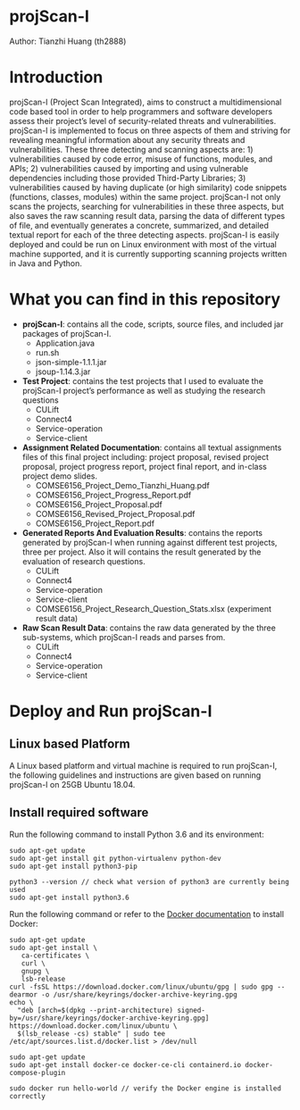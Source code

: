 # projScan-I

Author: Tianzhi Huang (th2888)

# Introduction

projScan-I (Project Scan Integrated), aims to construct a multidimensional code based tool in order to help programmers and software developers assess their project’s level of security-related threats and vulnerabilities. projScan-I is implemented to focus on three aspects of them and striving for revealing meaningful information about any security threats and vulnerabilities. These three detecting and scanning aspects are: 1) vulnerabilities caused by code error, misuse of functions, modules, and APIs; 2) vulnerabilities caused by importing and using vulnerable dependencies including those provided Third-Party Libraries; 3) vulnerabilities caused by having duplicate (or high similarity) code snippets (functions, classes, modules) within the same project. projScan-I not only scans the projects, searching for vulnerabilities in these three aspects, but also saves the raw scanning result data, parsing the data of different types of file, and eventually generates a concrete, summarized, and detailed textual report for each of the three detecting aspects. projScan-I is easily deployed and could be run on Linux environment with most of the virtual machine supported, and it is currently supporting scanning projects written in Java and Python.

# What you can find in this repository

- **projScan-I**: contains all the code, scripts, source files, and included jar packages of projScan-I.  
  - Application.java
  - run.sh
  - json-simple-1.1.1.jar
  - jsoup-1.14.3.jar
- **Test Project**: contains the test projects that I used to evaluate the projScan-I project’s performance as well as studying the research questions  
  - CULift
  - Connect4
  - Service-operation
  - Service-client
- **Assignment Related Documentation**: contains all textual assignments files of this final project including: project proposal, revised project proposal, project progress report, project final report, and in-class project demo slides.  
  - COMSE6156_Project_Demo_Tianzhi_Huang.pdf
  - COMSE6156_Project_Progress_Report.pdf
  - COMSE6156_Project_Proposal.pdf
  - COMSE6156_Revised_Project_Proposal.pdf
  - COMSE6156_Project_Report.pdf
- **Generated Reports And Evaluation Results**: contains the reports generated by projScan-I when running against different test projects, three per project. Also it will contains the result generated by the evaluation of research questions.
  - CULift
  - Connect4
  - Service-operation
  - Service-client
  - COMSE6156_Project_Research_Question_Stats.xlsx (experiment result data)
- **Raw Scan Result Data**: contains the raw data generated by the three sub-systems, which projScan-I reads and parses from.
  - CULift
  - Connect4
  - Service-operation
  - Service-client

# Deploy and Run projScan-I

## Linux based Platform

A Linux based platform and virtual machine is required to run projScan-I, the following guidelines and instructions are given based on running projScan-I
on 25GB Ubuntu 18.04.

## Install required software

Run the following command to install Python 3.6 and its environment:
```
sudo apt-get update
sudo apt-get install git python-virtualenv python-dev
sudo apt-get install python3-pip

python3 --version // check what version of python3 are currently being used
sudo apt-get install python3.6
```

Run the following command or refer to the [Docker documentation](https://docs.docker.com/engine/install/ubuntu/) to install Docker:
```
sudo apt-get update
sudo apt-get install \
   ca-certificates \
   curl \
   gnupg \
   lsb-release
curl -fsSL https://download.docker.com/linux/ubuntu/gpg | sudo gpg --dearmor -o /usr/share/keyrings/docker-archive-keyring.gpg
echo \
  "deb [arch=$(dpkg --print-architecture) signed-by=/usr/share/keyrings/docker-archive-keyring.gpg] https://download.docker.com/linux/ubuntu \
  $(lsb_release -cs) stable" | sudo tee /etc/apt/sources.list.d/docker.list > /dev/null

sudo apt-get update
sudo apt-get install docker-ce docker-ce-cli containerd.io docker-compose-plugin

sudo docker run hello-world // verify the Docker engine is installed correctly
```
